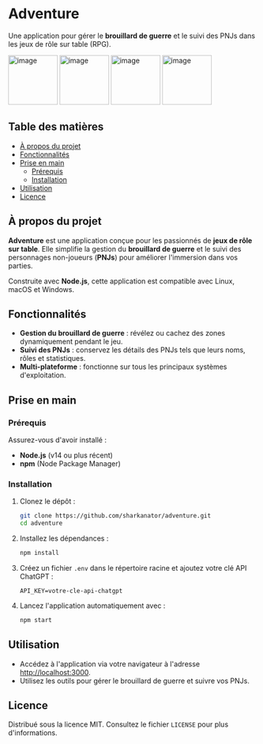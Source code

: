 
# Adventure

Une application pour gérer le **brouillard de guerre** et le suivi des PNJs dans les jeux de rôle sur table (RPG).

<img width="100" alt="image" src="https://github.com/user-attachments/assets/cc7b9cc3-2828-421c-a43f-ba321f2ee0af">
<img width="100" alt="image" src="https://github.com/user-attachments/assets/79d7473e-e7f7-43f4-8b41-9d9a32ea4fa9">
<img width="100" alt="image" src="https://github.com/user-attachments/assets/182480b7-ef50-48d1-83c1-540d4a242459">
<img width="100" alt="image" src="https://github.com/user-attachments/assets/8c6855a6-e685-4864-8932-141c397f58fd">




## Table des matières
- [À propos du projet](#à-propos-du-projet)
- [Fonctionnalités](#fonctionnalités)
- [Prise en main](#prise-en-main)
  - [Prérequis](#prérequis)
  - [Installation](#installation)
- [Utilisation](#utilisation)
- [Licence](#licence)

## À propos du projet

**Adventure** est une application conçue pour les passionnés de **jeux de rôle sur table**. Elle simplifie la gestion du **brouillard de guerre** et le suivi des personnages non-joueurs (**PNJs**) pour améliorer l'immersion dans vos parties.

Construite avec **Node.js**, cette application est compatible avec Linux, macOS et Windows.

## Fonctionnalités

- **Gestion du brouillard de guerre** : révélez ou cachez des zones dynamiquement pendant le jeu.
- **Suivi des PNJs** : conservez les détails des PNJs tels que leurs noms, rôles et statistiques.
- **Multi-plateforme** : fonctionne sur tous les principaux systèmes d'exploitation.

## Prise en main

### Prérequis

Assurez-vous d'avoir installé :
- **Node.js** (v14 ou plus récent)
- **npm** (Node Package Manager)

### Installation

1. Clonez le dépôt :
   ```bash
   git clone https://github.com/sharkanator/adventure.git
   cd adventure
   ```

2. Installez les dépendances :
   ```bash
   npm install
   ```

3. Créez un fichier `.env` dans le répertoire racine et ajoutez votre clé API ChatGPT :
   ```
   API_KEY=votre-cle-api-chatgpt
   ```

4. Lancez l'application automatiquement avec :
   ```bash
   npm start
   ```

## Utilisation

- Accédez à l'application via votre navigateur à l'adresse [http://localhost:3000](http://localhost:3000).
- Utilisez les outils pour gérer le brouillard de guerre et suivre vos PNJs.

## Licence

Distribué sous la licence MIT. Consultez le fichier `LICENSE` pour plus d'informations.
